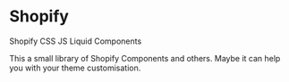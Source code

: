 # Shopify
Shopify CSS JS Liquid Components

This a small library of Shopify Components and others.
Maybe it can help you with your theme customisation. 
